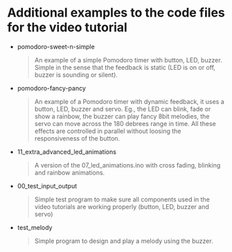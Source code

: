 # Additional examples to the code files for the video tutorial

- pomodoro-sweet-n-simple
	> An example of a simple Pomodoro timer with button, LED, buzzer. Simple in the sense that the feedback is static (LED is on or off, buzzer is sounding or silent).
- pomodoro-fancy-pancy
	> An example of a Pomodoro timer with dynamic feedback, it uses a button, LED, buzzer and servo. Eg., the LED can blink, fade or show a rainbow, the buzzer can play fancy 8bit melodies, the servo can move across the 180 debrees range in time. All these effects are controlled in parallel without loosing the responsiveness of the button.
- 11_extra_advanced_led_animations
	> A version of the 07_led_animations.ino with cross fading, blinking and rainbow animations.
- 00_test_input_output
	> Simple test program to make sure all components used in the video tutorials are working properly (button, LED, buzzer and servo)
- test_melody
	> Simple program to design and play a melody using the buzzer.

